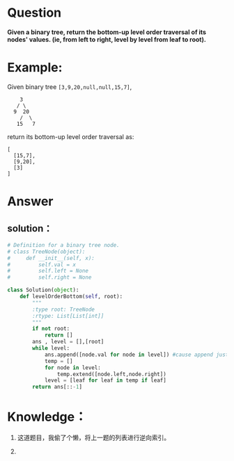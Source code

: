 # Question
**Given a binary tree, return the bottom-up level order traversal of its nodes' values. (ie, from left to right, level by level from leaf to root).**
# Example:
Given binary tree `[3,9,20,null,null,15,7]`,
```
    3
   / \
  9  20
    /  \
   15   7
```
return its bottom-up level order traversal as:
```
[
  [15,7],
  [9,20],
  [3]
]
```

# Answer
## solution：
```python
# Definition for a binary tree node.
# class TreeNode(object):
#     def __init__(self, x):
#         self.val = x
#         self.left = None
#         self.right = None

class Solution(object):
    def levelOrderBottom(self, root):
        """
        :type root: TreeNode
        :rtype: List[List[int]]
        """
        if not root:
            return []
        ans , level = [],[root]
        while level:
            ans.append([node.val for node in level]) #cause append just add a new element, if list , the list will be an element.
            temp = []
            for node in level:
                temp.extend([node.left,node.right])
            level = [leaf for leaf in temp if leaf]
        return ans[::-1]
```

# Knowledge：
1. 这道题目，我偷了个懒，将上一题的列表进行逆向索引。

2. 